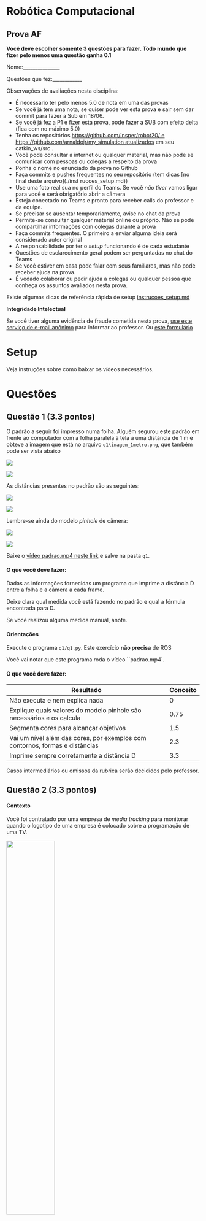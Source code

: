 # Robótica Computacional

## Prova AF

**Você deve escolher somente 3 questões para fazer. Todo mundo que fizer pelo menos uma questão ganha 0.1**


Nome:_______________


Questões que fez:____________



Observações de avaliações nesta disciplina:
* É necessário ter pelo menos $5.0$ de nota em uma das provas
* Se você já tem uma nota, se quiser pode ver esta prova e sair sem dar commit para fazer a Sub em 18/06.
* Se você já fez a P1 e fizer esta prova, pode fazer a SUB com efeito delta (fica com no máximo 5.0)
* Tenha os repositórios https://github.com/Insper/robot20/ e https://github.com/arnaldojr/my_simulation atualizados em seu catkin_ws/src .
* Você pode consultar a internet ou qualquer material, mas não pode se comunicar com pessoas ou colegas a respeito da prova
* Ponha o nome no enunciado da prova no Github
* Faça commits e pushes frequentes no seu repositório (tem dicas [no final deste arquivo](./inst
rucoes_setup.md))
* Use uma foto real sua no perfil do Teams. Se você *não tiver* vamos ligar para você e será obrigatório abrir a câmera
* Esteja conectado no Teams e pronto para receber calls do professor e da equipe. 
* Se precisar se ausentar temporariamente, avise no chat da prova
* Permite-se consultar qualquer material online ou próprio. Não se pode compartilhar informações com colegas durante a prova
* Faça commits frequentes. O primeiro a enviar alguma ideia será considerado autor original
* A responsabilidade por ter o *setup* funcionando é de cada estudante
* Questões de esclarecimento geral podem ser perguntadas no chat do Teams
* Se você estiver em casa pode falar com seus familiares, mas não pode receber ajuda na prova.
* É vedado colaborar ou pedir ajuda a colegas ou qualquer pessoa que conheça os assuntos avaliados nesta prova.


Existe algumas dicas de referência rápida de setup [instrucoes_setup.md](instrucoes_setup.md)

**Integridade Intelectual**

Se você tiver alguma evidência de fraude cometida nesta prova, [use este serviço de e-mail anônimo](https://www.guerrillamail.com/pt/compose)  para informar ao professor.  Ou [este formulário](https://forms.gle/JPhqjPmuKAHxmvwZ9)

# Setup 

Veja instruções sobre como baixar os vídeos necessários. 


# Questões


## Questão 1  (3.3 pontos)

O padrão a seguir foi impresso numa folha. Alguém segurou este padrão em frente ao computador com a folha paralela à tela a uma distância de 1 m e obteve a imagem que está no arquivo `q1\imagem_1metro.png`, que também pode ser vista abaixo

<img src=./q1/padrao.png></img>

![](./q1/imagem_1metro.png)


As distâncias presentes no padrão são as seguintes:

<img src=q1/medidas.png></img>

![](./q1/distancias_padrao.png)

Lembre-se ainda do modelo *pinhole* de câmera: 

![](./q1/pinhole.png)

<img src=q1/pinhole.png></img>

Baixe o [vídeo padrao.mp4 neste link](https://alinsperedu.sharepoint.com/:f:/s/RobticaComputacional1.osem2020/EocJXBJnro9MmyeGm_J8EqEBygumF6unizAfZIsAxTebpQ?e=3Bubnr) e salve na pasta `q1`.

#### O que você deve fazer:

Dadas as informações fornecidas um programa que imprime a distância D entre a folha e a câmera a cada frame.

Deixe clara qual medida você está fazendo no padrão e qual a fórmula encontrada para D.

Se você realizou alguma medida manual, anote. 


#### Orientações

Execute o programa `q1/q1.py`. Este exercício **não precisa** de ROS

Você vai notar que este programa roda o vídeo ``padrao.mp4`. 


#### O que você deve fazer:


|Resultado| Conceito| 
|---|---|
| Não executa e nem explica nada | 0 |
| Explique quais valores do modelo pinhole são necessários e os calcula| 0.75|
| Segmenta cores para alcançar objetivos  | 1.5 |
| Vai um nível além das cores, por exemplos com contornos, formas e distâncias | 2.3 |
| Imprime sempre corretamente a distância D | 3.3 | 

Casos intermediários ou omissos da rubrica serão decididos pelo professor.




## Questão 2 (3.3 pontos)

#### Contexto

Você foi contratado por uma empresa de *media tracking* para monitorar quando o logotipo de uma empresa é colocado sobre a programação de uma TV.


<img src=./q2/pomba_red.png width=50%></img>

O vídeo `logomarca.mp4` contém o vídeo de um campeonato de Mountain Bike. Deve ser baixado [neste link]((https://alinsperedu.sharepoint.com/:f:/s/RobticaComputacional1.osem2020/EocJXBJnro9MmyeGm_J8EqEBygumF6unizAfZIsAxTebpQ?e=3Bubnr)) e salvo na pasta `q2`.


<img src="q2/mtb.png"></img>


Existe também uma imagem da pomba em preto e branco em `./q2/pomba_gray.png`

#### Orientações

O código base para este exercício está em `q2/q2.py`. Este exercício **não precisa** de ROS

Dica: Talvez você se interesse pelo notebook de *Feature tracking*.


**O que você deve fazer**:

Apontar corretamente quando o logo desejado aparece na cor correta, contendo o fundo vermelho. Você não deve apontar quando este logo aparecer em preto e branco.

Você deve desenhar um retângulo ao redor do padrão.

O apontamento não precisa ser feito na tela, pode ser feito no terminal.

|Resultado| Conceito| 
|---|---|
| Não executa | 0 |
| Identifica algum pombo corretamente usando features  | 1.8 |
| Faz algum processamento de cor, mas ainda não é perfeito  | 2.3 |
| Funciona perfeitamente | 3.3 | 

Casos intermediários ou omissos da rubrica serão decididos pelo professor.



## Questão 3  (3.3 pontos)

#### O que é para fazer

Crie uma função `go_to(x,y)` que deve ser invocada no `main`  e faz o robô ir de forma bem-sucedida até a posição `(x,y)`. 

Esta função precisa usar a odometria para monitorar se o `x,y` alcançado está certo.

Depois que o robô chegar na posição certa com uma tolerância de `30cm` precisa parar.

Caso o robô chegue a uma distância maior que a tolerância, precisa continuar rodando a função `(x,y)` até a meta ser alcançada.

Após fazer a função acima, faça o robô desenhar no chão o triângulo equilátero especificado abaixo.

Escola um valor razoável para a variável `lado`. 

<img src="./img/q3_triangulo.png" width=50%></img>


O código para este exercício está em `p2_20/scripts/Q3_controle.py`.

Para executar, recomendamos que faça: 

    roslaunch turtlebot3_gazebo  turtlebot3_empty_world.launch

Depois:

    rosrun p1_20 Q3_controle.py


**Cuidado com teleops esquecidos** 


O código exemplo traz praticamente tudo que você precisa saber sobre o tópico `/odom`. Analise-o com cuidado.


|Resultado| Conceito| 
|---|---|
| Não executa | 0 |
| Chega na posição x,y sem usar odometria| 1.0|
| Usa odometria para chjegar na posição x,y | 2.5 |
| Usa a função desenvolvida para fazer o triângulo | 3.3 |


Casos intermediários ou omissos da rubrica serão decididos pelo professor.



## Questão 4 (3.3 pontos)

A sua esfera designada serã da seguinte forma

*Escreva seu RA na prova*

Se seu RA for impar, a esfera serã verde

Se seu RA for par, a esfera serã azul



#### O que é para fazer

Um código que faz o robô chegar e 1.0 m perto da sua esfera designada e parar. Você deve usar para tal uma combinação de *laser* e câmera. 

#### Detalhes de como rodar


O código para este exercício está em: `p2_20/scripts/Q4_formas.py`

Para rodar, recomendamos que faça:

    roslaunch my_simulation formas.launch

Depois:

    rosrun p1_20 Q4_formas.py



|Resultado| Conceito| 
|---|---|
| Não executa | 0 |
| Consegue segmentar os pixels em objetos sem identificar sua esfera | 1.0 |
| Identifica qual a esfera correta | 3.0 |
| Faz a abordagem baseada em câmera e laser para se aproximar corretamente | 3.3 | 


Casos intermediários ou omissos da rubrica serão decididos pelo professor.

